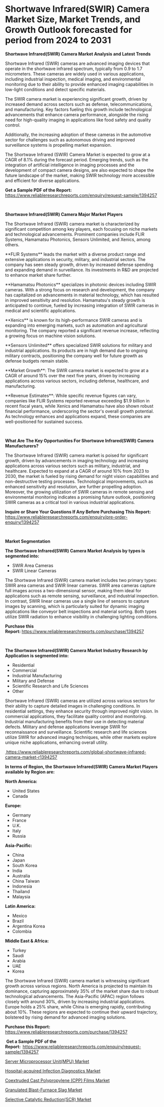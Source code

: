 <p><h1>Shortwave Infrared(SWIR) Camera Market Size, Market Trends, and Growth Outlook forecasted for period from 2024 to 2031</h1></p><p><strong>Shortwave Infrared(SWIR) Camera Market Analysis and Latest Trends</strong></p>
<p><p>Shortwave Infrared (SWIR) cameras are advanced imaging devices that operate in the shortwave infrared spectrum, typically from 0.9 to 1.7 micrometers. These cameras are widely used in various applications, including industrial inspection, medical imaging, and environmental monitoring due to their ability to provide enhanced imaging capabilities in low-light conditions and detect specific materials.</p><p>The SWIR camera market is experiencing significant growth, driven by increased demand across sectors such as defense, telecommunications, and manufacturing. Key factors fueling this growth include technological advancements that enhance camera performance, alongside the rising need for high-quality imaging in applications like food safety and quality control. </p><p>Additionally, the increasing adoption of these cameras in the automotive sector for challenges such as autonomous driving and improved surveillance systems is propelling market expansion. </p><p>The Shortwave Infrared (SWIR) Camera Market is expected to grow at a CAGR of 8.1% during the forecast period. Emerging trends, such as the integration of artificial intelligence in imaging processes and the development of compact camera designs, are also expected to shape the future landscape of the market, making SWIR technology more accessible and efficient for diverse applications.</p></p>
<p><strong>Get a Sample PDF of the Report:&nbsp;</strong> <a href="https://www.reliableresearchreports.com/enquiry/request-sample/1394257">https://www.reliableresearchreports.com/enquiry/request-sample/1394257</a></p>
<p>&nbsp;</p>
<p><strong>Shortwave Infrared(SWIR) Camera Major Market Players</strong></p>
<p><p>The Shortwave Infrared (SWIR) camera market is characterized by significant competition among key players, each focusing on niche markets and technological advancements. Prominent companies include FLIR Systems, Hamamatsu Photonics, Sensors Unlimited, and Xenics, among others.</p><p>**FLIR Systems** leads the market with a diverse product range and extensive applications in security, military, and industrial sectors. The company has seen steady growth, driven by increased defense spending and expanding demand in surveillance. Its investments in R&D are projected to enhance market share further.</p><p>**Hamamatsu Photonics** specializes in photonic devices including SWIR cameras. With a strong focus on research and development, the company has capitalized on advancements in material technology, which has resulted in improved sensitivity and resolution. Hamamatsu's steady growth is anticipated to continue, fueled by increasing integration of SWIR cameras in medical and scientific applications.</p><p>**Xenics** is known for its high-performance SWIR cameras and is expanding into emerging markets, such as automation and agricultural monitoring. The company reported a significant revenue increase, reflecting a growing focus on machine vision solutions.</p><p>**Sensors Unlimited** offers specialized SWIR solutions for military and industrial applications. Its products are in high demand due to ongoing military contracts, positioning the company well for future growth as defense budgets remain stable.</p><p>**Market Growth**: The SWIR camera market is expected to grow at a CAGR of around 15% over the next five years, driven by increasing applications across various sectors, including defense, healthcare, and manufacturing.</p><p>**Revenue Estimates**: While specific revenue figures can vary, companies like FLIR Systems reported revenue exceeding $1.9 billion in recent fiscal years, while Xenics and Hamamatsu have also shown robust financial performance, underscoring the sector's overall growth potential. As technology enhances and applications expand, these companies are well-positioned for sustained success.</p></p>
<p>&nbsp;</p>
<p><strong>What Are The Key Opportunities For Shortwave Infrared(SWIR) Camera Manufacturers?</strong></p>
<p><p>The Shortwave Infrared (SWIR) camera market is poised for significant growth, driven by advancements in imaging technology and increasing applications across various sectors such as military, industrial, and healthcare. Expected to expand at a CAGR of around 10% from 2023 to 2030, the market is fueled by rising demand for night vision capabilities and non-destructive testing processes. Technological improvements, such as enhanced sensitivity and resolution, are further propelling adoption. Moreover, the growing utilization of SWIR cameras in remote sensing and environmental monitoring indicates a promising future outlook, positioning SWIR cameras as a critical tool in various industrial applications.</p></p>
<p><strong>Inquire or Share Your Questions If Any Before Purchasing This Report:</strong> <a href="https://www.reliableresearchreports.com/enquiry/pre-order-enquiry/1394257">https://www.reliableresearchreports.com/enquiry/pre-order-enquiry/1394257</a></p>
<p>&nbsp;</p>
<p><strong>Market Segmentation</strong></p>
<p><strong>The Shortwave Infrared(SWIR) Camera Market Analysis by types is segmented into:</strong></p>
<p><ul><li>SWIR Area Cameras</li><li>SWIR Linear Cameras</li></ul></p>
<p><p>The Shortwave Infrared (SWIR) camera market includes two primary types: SWIR area cameras and SWIR linear cameras. SWIR area cameras capture full images across a two-dimensional sensor, making them ideal for applications such as remote sensing, surveillance, and industrial inspection. In contrast, SWIR linear cameras use a single line of sensors to capture images by scanning, which is particularly suited for dynamic imaging applications like conveyor belt inspections and material sorting. Both types utilize SWIR radiation to enhance visibility in challenging lighting conditions.</p></p>
<p><strong>Purchase this Report:&nbsp;</strong><a href="https://www.reliableresearchreports.com/purchase/1394257">https://www.reliableresearchreports.com/purchase/1394257</a></p>
<p>&nbsp;</p>
<p><strong>The Shortwave Infrared(SWIR) Camera Market Industry Research by Application is segmented into:</strong></p>
<p><ul><li>Residential</li><li>Commercial</li><li>Industrial Manufacturing</li><li>Military and Defense</li><li>Scientific Research and Life Sciences</li><li>Other</li></ul></p>
<p><p>Shortwave Infrared (SWIR) cameras are utilized across various sectors for their ability to capture detailed images in challenging conditions. In residential settings, they enhance security through improved night vision. In commercial applications, they facilitate quality control and monitoring. Industrial manufacturing benefits from their use in detecting material defects. Military and defense applications leverage SWIR for reconnaissance and surveillance. Scientific research and life sciences utilize SWIR for advanced imaging techniques, while other markets explore unique niche applications, enhancing overall utility.</p></p>
<p><a href="https://www.reliableresearchreports.com/global-shortwave-infrared-camera-market-r1394257">&nbsp;https://www.reliableresearchreports.com/global-shortwave-infrared-camera-market-r1394257</a></p>
<p><strong>In terms of Region, the Shortwave Infrared(SWIR) Camera Market Players available by Region are:</strong></p>
<p>
    <p> <strong> North America: </strong>
        <ul>
            <li>United States</li>
            <li>Canada</li>
        </ul>
        </p> 
    <p> <strong> Europe: </strong>
        <ul>
            <li>Germany</li>
            <li>France</li>
            <li>U.K.</li>
            <li>Italy</li>
            <li>Russia</li>
        </ul>
        </p> 
    <p> <strong> Asia-Pacific: </strong>
        <ul>
            <li>China</li>
            <li>Japan</li>
            <li>South Korea</li>
            <li>India</li>
            <li>Australia</li>
            <li>China Taiwan</li>
            <li>Indonesia</li>
            <li>Thailand</li>
            <li>Malaysia</li>
        </ul>
        </p> 
    <p> <strong> Latin America: </strong>
        <ul>
            <li>Mexico</li>
            <li>Brazil</li>
            <li>Argentina Korea</li>
            <li>Colombia</li>
        </ul>
        </p> 
    <p> <strong> Middle East & Africa: </strong>
        <ul>
            <li>Turkey</li>
            <li>Saudi</li>
            <li>Arabia</li>
            <li>UAE</li>
            <li>Korea</li>
        </ul>
    </p>
    </p>
<p><p>The Shortwave Infrared (SWIR) camera market is witnessing significant growth across various regions. North America is projected to maintain its dominance, capturing approximately 35% of the market share due to robust technological advancements. The Asia-Pacific (APAC) region follows closely with around 30%, driven by increasing industrial applications. Europe holds a 25% share, while China is emerging rapidly, contributing about 10%. These regions are expected to continue their upward trajectory, bolstered by rising demand for advanced imaging solutions.</p></p>
<p><strong>Purchase this Report: </strong><a href="https://www.reliableresearchreports.com/purchase/1394257">https://www.reliableresearchreports.com/purchase/1394257</a></p>
<p>&nbsp;<strong>Get a Sample PDF of the Report:&nbsp;&nbsp;</strong><a href="https://www.reliableresearchreports.com/enquiry/request-sample/1394257">https://www.reliableresearchreports.com/enquiry/request-sample/1394257</a></p>
<p><strong></strong></p>
<p><p><a href="https://github.com/RoseBoyd475/Market-Research-Report-List-1/blob/main/server-microprocessor-unitmpu-market.md">Server Microprocessor Unit(MPU) Market</a></p><p><a href="https://www.linkedin.com/pulse/global-hospital-acquired-infection-diagnostics-market-product-hvgmf?trackingId=wxA6nmFQQ6mc3d%2BaTvRR0w%3D%3D">Hospital-acquired Infection Diagnostics Market</a></p><p><a href="https://issuu.com/reportprime-2/docs/coextruded-cast-polypropylene-cpp-f_55ea381f47ce1b">Coextruded Cast Polypropylene (CPP) Films Market</a></p><p><a href="https://issuu.com/reportprime-2/docs/granulated-blast-furnace-slag-marke_f80c9b5a423fc9">Granulated Blast-Furnace Slag Market</a></p><p><a href="https://github.com/NasrinKhan99/Market-Research-Report-List-1/blob/main/selective-catalytic-reductionscr-market.md">Selective Catalytic Reduction(SCR) Market</a></p></p>